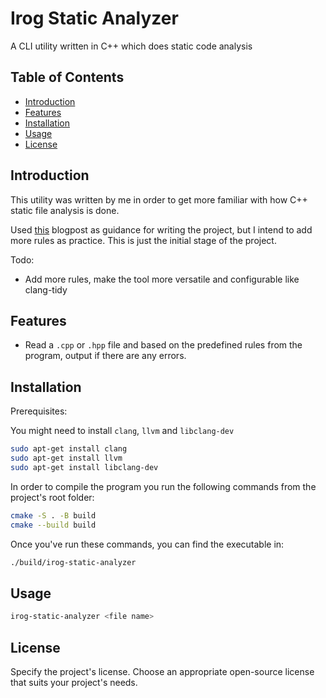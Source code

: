 # Irog Static Analyzer 

A CLI utility written in C++ which does static code analysis 

## Table of Contents

- [Introduction](#introduction)
- [Features](#features)
- [Installation](#installation)
- [Usage](#usage)
- [License](#license)

## Introduction

This utility was written by me in order to get more familiar with how C++ static file analysis is done.

Used [this](https://itnext.io/how-to-create-a-c-c-static-code-analysis-tool-3247f9341a43) blogpost as guidance for writing the project, but I intend to add more rules as practice. This is just the initial stage of the project.

Todo:
 - Add more rules, make the tool more versatile and configurable like clang-tidy

## Features

- Read a `.cpp` or `.hpp` file and based on the predefined rules from the program, output if there are any errors. 

## Installation

Prerequisites:

You might need to install `clang`, `llvm` and `libclang-dev`
```bash
sudo apt-get install clang
sudo apt-get install llvm
sudo apt-get install libclang-dev
```

In order to compile the program you run the following commands from the project's root folder:

```bash
cmake -S . -B build
cmake --build build
```

Once you've run these commands, you can find the executable in:
```bash
./build/irog-static-analyzer
```

## Usage

```bash
irog-static-analyzer <file name>
```

## License

Specify the project's license. Choose an appropriate open-source license that suits your project's needs.

